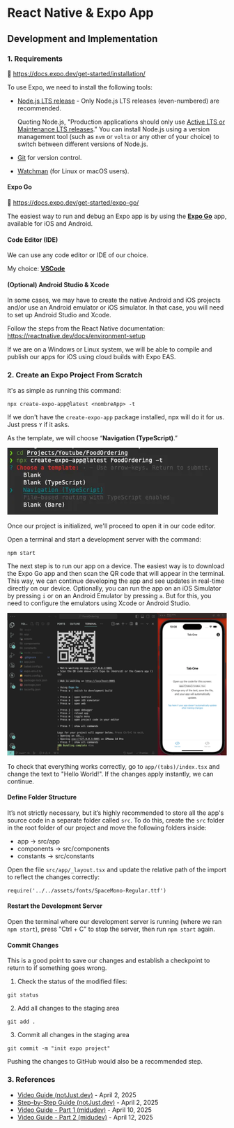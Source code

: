 # React Native & Expo App
## Development and Implementation
### 1. Requirements

📖 https://docs.expo.dev/get-started/installation/

To use Expo, we need to install the following tools:

- [Node.js LTS release](https://nodejs.org/en/) - Only Node.js LTS releases (even-numbered) are recommended.
    
    Quoting Node.js, "Production applications should only use [Active LTS or Maintenance LTS releases](https://nodejs.org/en/about/releases/)." You can install Node.js using a version management tool (such as `nvm` or `volta` or any other of your choice) to switch between different versions of Node.js.
    
- [Git](https://git-scm.com/) for version control.

- [Watchman](https://facebook.github.io/watchman/docs/install#buildinstall) (for Linux or macOS users).

#### Expo Go

📖 https://docs.expo.dev/get-started/expo-go/

The easiest way to run and debug an Expo app is by using the [**Expo Go**](https://expo.dev/client) app, available for iOS and Android.

#### Code Editor (IDE)

We can use any code editor or IDE of our choice.

My choice: [**VSCode**](https://code.visualstudio.com/)

#### (Optional) Android Studio & Xcode

In some cases, we may have to create the native Android and iOS projects and/or use an Android emulator or iOS simulator. In that case, you will need to set up Android Studio and Xcode.

Follow the steps from the React Native documentation: https://reactnative.dev/docs/environment-setup

If we are on a Windows or Linux system, we will be able to compile and publish our apps for iOS using cloud builds with Expo EAS.

### 2. Create an Expo Project From Scratch

It's as simple as running this command:

```
npx create-expo-app@latest <nombreApp> -t
```

If we don't have the `create-expo-app` package installed, npx will do it for us. Just press `Y` if it asks.

As the template, we will choose “**Navigation (TypeScript)**.”

![alt text](../img/image.png)

Once our project is initialized, we'll proceed to open it in our code editor.

Open a terminal and start a development server with the command:
```
npm start
```

The next step is to run our app on a device. The easiest way is to download the Expo Go app and then scan the QR code that will appear in the terminal. This way, we can continue developing the app and see updates in real-time directly on our device.
Optionally, you can run the app on an iOS Simulator by pressing `i` or on an Android Emulator by pressing `a`. But for this, you need to configure the emulators using Xcode or Android Studio.

![alt text](../img/image-1.png)

To check that everything works correctly, go to `app/(tabs)/index.tsx` and change the text to "Hello World!". If the changes apply instantly, we can continue.

#### Define Folder Structure

It’s not strictly necessary, but it’s highly recommended to store all the app's source code in a separate folder called `src`. To do this, create the `src` folder in the root folder of our project and move the following folders inside:

- app → src/app
- components → src/components
- constants → src/constants

Open the file `src/app/_layout.tsx` and update the relative path of the import to reflect the changes correctly:

```
require('../../assets/fonts/SpaceMono-Regular.ttf')
```

#### Restart the Development Server

Open the terminal where our development server is running (where we ran `npm start`), press "Ctrl + C" to stop the server, then run `npm start` again.

#### Commit Changes

This is a good point to save our changes and establish a checkpoint to return to if something goes wrong.

1. Check the status of the modified files:

```
git status
```

2. Add all changes to the staging area

```
git add .
```

3. Commit all changes in the staging area

```
git commit -m "init expo project"
```

Pushing the changes to GitHub would also be a recommended step.

### 3. References
- [Video Guide (notJust.dev)](https://www.youtube.com/watch?v=rIYzLhkG9TA&t=2481s) - April 2, 2025
- [Step-by-Step Guide (notJust.dev)](https://notjust.notion.site/React-Native-Supabase-Masterclass-47a69a60bc464c399b5a0df4d3c4a630) - April 2, 2025
- [Video Guide - Part 1 (midudev)](https://www.youtube.com/watch?v=U23lNFm_J70) - April 10, 2025
- [Video Guide - Part 2 (midudev)](https://www.youtube.com/watch?v=ZDoiMLqWz2Es) - April 12, 2025